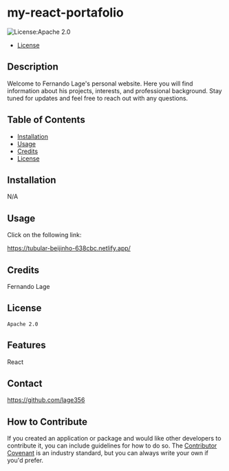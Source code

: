 # my-react-portafolio

![License:Apache 2.0](https://img.shields.io/badge/License-Apache_2.0-blue.svg)

- [License](#license)

## Description

Welcome to Fernando Lage's personal website. Here you will find information about his projects, interests, and professional background. Stay tuned for updates and feel free to reach out with any questions.

## Table of Contents

- [Installation](#installation)
- [Usage](#usage)
- [Credits](#credits)
- [License](#license)

## Installation

N/A

## Usage

Click on the following link:

https://tubular-beijinho-638cbc.netlify.app/

## Credits

Fernando Lage

## License

    Apache 2.0

## Features

React

## Contact

https://github.com/lage356

## How to Contribute

If you created an application or package and would like other developers to contribute it, you can include guidelines for how to do so. The [Contributor Covenant](https://www.contributor-covenant.org/) is an industry standard, but you can always write your own if you'd prefer.
